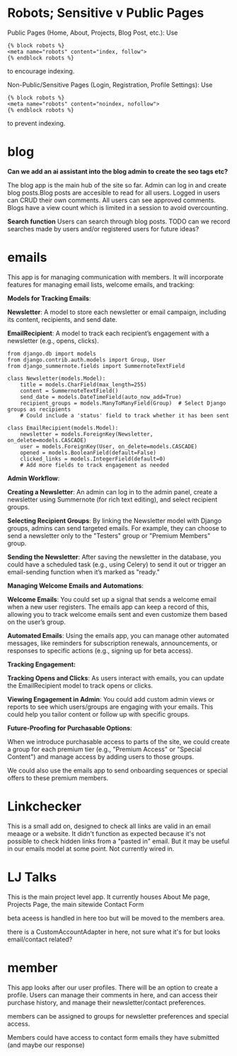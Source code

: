 # Robots; Sensitive v Public Pages

Public Pages (Home, About, Projects, Blog Post, etc.): Use

```
{% block robots %}
<meta name="robots" content="index, follow">
{% endblock robots %}
```

to encourage indexing.

Non-Public/Sensitive Pages (Login, Registration, Profile Settings): Use

```
{% block robots %}
<meta name="robots" content="noindex, nofollow">
{% endblock robots %}
```

to prevent indexing.

# blog

**Can we add an ai assistant into the blog admin to create the seo tags etc?**

The blog app is the main hub of the site so far. Admin can log in and create blog posts.Blog posts are accesible to read for all users. Logged in users can CRUD their own comments. All users can see approved comments. Blogs have a view count which is limited in a session to avoid overcounting.

**Search function**
Users can search through blog posts. TODO can we record searches made by users and/or registered users for future ideas?

# emails

This app is for managing communication with members. It will incorporate features for managing email lists, welcome emails, and tracking:

**Models for Tracking Emails**:

**Newsletter**: A model to store each newsletter or email campaign, including its content, recipients, and send date.

**EmailRecipient**: A model to track each recipient’s engagement with a newsletter (e.g., opens, clicks).

```
from django.db import models
from django.contrib.auth.models import Group, User
from django_summernote.fields import SummernoteTextField

class Newsletter(models.Model):
    title = models.CharField(max_length=255)
    content = SummernoteTextField()
    send_date = models.DateTimeField(auto_now_add=True)
    recipient_groups = models.ManyToManyField(Group)  # Select Django groups as recipients
    # Could include a 'status' field to track whether it has been sent

class EmailRecipient(models.Model):
    newsletter = models.ForeignKey(Newsletter, on_delete=models.CASCADE)
    user = models.ForeignKey(User, on_delete=models.CASCADE)
    opened = models.BooleanField(default=False)
    clicked_links = models.IntegerField(default=0)
    # Add more fields to track engagement as needed
```

**Admin Workflow**:

**Creating a Newsletter**: An admin can log in to the admin panel, create a newsletter using Summernote (for rich text editing), and select recipient groups.

**Selecting Recipient Groups**: By linking the Newsletter model with Django groups, admins can send targeted emails. For example, they can choose to send a newsletter only to the "Testers" group or "Premium Members" group.

**Sending the Newsletter**: After saving the newsletter in the database, you could have a scheduled task (e.g., using Celery) to send it out or trigger an email-sending function when it’s marked as "ready."

**Managing Welcome Emails and Automations**:

**Welcome Emails**: You could set up a signal that sends a welcome email when a new user registers. The emails app can keep a record of this, allowing you to track welcome emails sent and even customize them based on the user’s group.

**Automated Emails**: Using the emails app, you can manage other automated messages, like reminders for subscription renewals, announcements, or responses to specific actions (e.g., signing up for beta access).

**Tracking Engagement:**

**Tracking Opens and Clicks**: As users interact with emails, you can update the EmailRecipient model to track opens or clicks.

**Viewing Engagement in Admin**: You could add custom admin views or reports to see which users/groups are engaging with your emails. This could help you tailor content or follow up with specific groups.

**Future-Proofing for Purchasable Options**:

When we introduce purchasable access to parts of the site, we could create a group for each premium tier (e.g., "Premium Access" or "Special Content") and manage access by adding users to those groups.

We could also use the emails app to send onboarding sequences or special offers to these premium members.

# Linkchecker

This is a small add on, designed to check all links are valid in an email meaage or a website. It didn't function as expected because it's not possible to check hidden links from a "pasted in" email. But it may be useful in our emails model at some point. Not currently wired in.

# LJ Talks

This is the main project level app. It currently houses About Me page, Projects Page, the main sitewide Contact Form

beta aceess is handled in here too but will be moved to the members area.

there is a CustomAccountAdapter in here, not sure what it's for but looks email/contact related?

# member

This app looks after our user profiles. There will be an option to create a profile. Users can manage their comments in here, and can access their purchase history, and manage their newsletter/contact preferences.

members can be assigned to groups for newsletter preferences and special access.

Members could have access to contact form emails they have submitted (and maybe our response)
